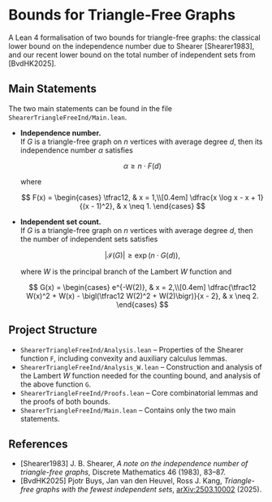 # Bounds for Triangle-Free Graphs

A Lean 4 formalisation of two bounds for triangle-free graphs:
the classical lower bound on the independence number due to Shearer
[Shearer1983], and our recent lower bound on the total number of independent
sets from [BvdHK2025].

## Main Statements

The two main statements can be found in the file `ShearerTriangleFreeInd/Main.lean`.

- **Independence number.**  
  If $G$ is a triangle-free graph on $n$ vertices with average degree $d$, then
  its independence number $\alpha$ satisfies

  $$\alpha \geq n \cdot F(d)$$

  where

  $$
  F(x) =
  \begin{cases}
    \tfrac12, & x = 1,\\[0.4em]
    \dfrac{x \log x - x + 1}{(x - 1)^2}, & x \neq 1.
  \end{cases}
  $$

- **Independent set count.**  
  If $G$ is a triangle-free graph on $n$ vertices with average degree $d$, then
  the number of independent sets satisfies

  $$
  \lvert \mathcal{I}(G) \rvert \geq \exp\bigl(n \cdot G(d)\bigr),
  $$

  where $W$ is the principal branch of the Lambert $W$ function and

  $$
  G(x) =
  \begin{cases}
    e^{-W(2)}, & x = 2,\\[0.4em]
    \dfrac{\tfrac12 W(x)^2 + W(x) - \bigl(\tfrac12 W(2)^2 + W(2)\bigr)}{x - 2},
      & x \neq 2.
  \end{cases}
  $$

## Project Structure

- `ShearerTriangleFreeInd/Analysis.lean` – Properties of the Shearer function
  `F`, including convexity and auxiliary calculus lemmas.
- `ShearerTriangleFreeInd/Analysis_W.lean` – Construction and analysis of the
  Lambert $W$ function needed for the counting bound, and analysis of the above function 
  `G`.
- `ShearerTriangleFreeInd/Proofs.lean` – Core combinatorial lemmas and the
  proofs of both bounds.
- `ShearerTriangleFreeInd/Main.lean` – Contains only the two main statements.

## References
- [Shearer1983] J. B. Shearer, *A note on the independence number of
  triangle-free graphs*, Discrete Mathematics 46 (1983), 83–87.
- [BvdHK2025] Pjotr Buys, Jan van den Heuvel, Ross J. Kang, *Triangle-free graphs with the fewest independent sets*, [arXiv:2503.10002](https://arxiv.org/pdf/2503.10002) (2025).